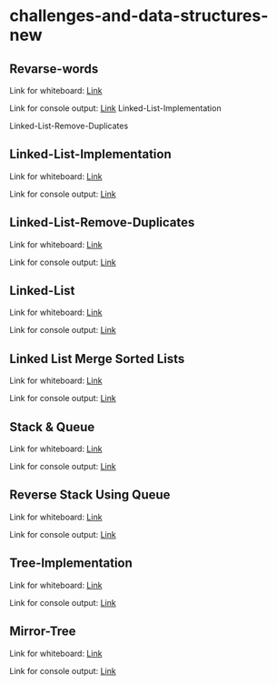 # challenges-and-data-structures-new

## Revarse-words
Link for whiteboard:
[Link](./Challenges/Reverse-Words/Reverse-Words/assets/Reverse-Words.jpg)

Link for console output:
[Link](./Challenges/Reverse-Words/Reverse-Words/assets/consol-cc6B.PNG)
 Linked-List-Implementation
 
Linked-List-Remove-Duplicates
## Linked-List-Implementation 
Link for whiteboard:
[Link](./Data-Structures/Data-Structures/LinkedListImplementation/Assets/linked-list.jpg)

Link for console output:
[Link](./Data-Structures/Data-Structures/LinkedListImplementation/Assets/consol-linkedlist.PNG)

## Linked-List-Remove-Duplicates
Link for whiteboard:
[Link](./Data-Structures/Data-Structures/RemoveDuplicate/Assets/Linked-List-Remove-Duplicates.jpg)

Link for console output:
[Link](./Data-Structures/Data-Structures/RemoveDuplicate/Assets/console.PNG)

## Linked-List
Link for whiteboard:
[Link](./Data-Structures/Data-Structures/Assets/linked-list.jpg)

Link for console output:
[Link](./Data-Structures/Data-Structures/Assets/consol-linkedlist.PNG)

## Linked List Merge Sorted Lists
Link for whiteboard:
[Link](./Data-Structures/Data-Structures/MergeSorted/Assets/Linked-List-Merge-Sorted.jpg)

Link for console output:
[Link](./Data-Structures/Data-Structures/MergeSorted/Assets/console08.PNG)

## Stack & Queue
Link for whiteboard:
[Link](./Data-Structures/Stack-&-Queue/Stack-&-Queue/Assets/Stack-and-Queue-Implementation.jpg)

Link for console output:
[Link](./Data-Structures/Stack-&-Queue/Stack-&-Queue/Assets/console-stack-&-queue.PNG)

## Reverse Stack Using Queue
Link for whiteboard:
[Link](./Data-Structures/Stack-&-Queue/Stack-&-Queue/ReverseStackUsingQueue/Assets/whiteboard.jpg)

Link for console output:
[Link](./Data-Structures/Stack-&-Queue/Stack-&-Queue/ReverseStackUsingQueue/Assets/ConsoleReverseStackUsingQueue.PNG)

## Tree-Implementation
Link for whiteboard:
[Link](./Data-Structures/Trees/TreeImplementation/Assets/TreeImplementation.jpg)

Link for console output:
[Link](./Data-Structures/Trees/TreeImplementation/Assets/console13.PNG)

## Mirror-Tree
Link for whiteboard:
[Link](./Data-Structures/Trees/TreeImplementation/MirrorTree/Assets/MirrorTree.jpg)

Link for console output:
[Link](./Data-Structures/Trees/TreeImplementation/MirrorTree/Assets/consoleMirrorTree.PNG)



